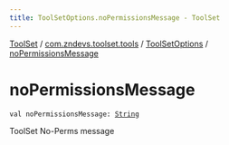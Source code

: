 ```yaml
---
title: ToolSetOptions.noPermissionsMessage - ToolSet
---
```


[ToolSet](../../index.html) / [com.zndevs.toolset.tools](../index.html) / [ToolSetOptions](index.html) / [noPermissionsMessage](./no-permissions-message.html)

# noPermissionsMessage

`val noPermissionsMessage: `[`String`](https://kotlinlang.org/api/latest/jvm/stdlib/kotlin/-string/index.html)

ToolSet No-Perms message

